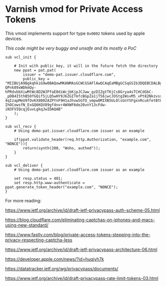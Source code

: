 # Varnish vmod for Private Access Tokens

This vmod implements support for type `0x0002` tokens used by apple devices.

*This code might be very buggy and unsafe and its mostly a PoC*

```
sub vcl_init {

    # Init with public key, it will in the future fetch the directory
    new ppat = pat.pat(
        issuer = "demo-pat.issuer.cloudflare.com", 
        public_key = "MIIBUjA9BgkqhkiG9w0BAQowMKANMAsGCWCGSAFlAwQCAqEaMBgGCSqGSIb3DQEBCDALBglghkgBZQMEAgKiAwIBMAOCAQ8AMIIBCgKCAQEAysdWcET7XEBJbjsM-QPnk89xWDkmQy-hPRdvbbXiwMtWc8D2WJPfaE0diWcjbKjpJCJww_gzDIZgtTKjCs8Grya4sTCHCdGbC-_pDB4I5thB50fGQif5jLQ5wHY9J6ZGITmfcBGpZa1jT56jwcJOStgIWsvM5_vPt82NkzvsxAqQlu0x6XJ2X4htfslcRceLekxhYk-4qIzapMeU9fOvKX8002AZPYnF9H1aJhvwSGfO_vmpw0MIXB5ULOlsGnYSFgxnRcukfetBtUP7BOG6-IhOCowsfN_ExGQ6KQV89gf4nvr4WXWF6de20vnY13cFdw-iN3FVIQcqjEuvLgkqJwIDAQAB"
    );
}

sub vcl_recv {
    # Using demo-pat.issuer.cloudflare.com issuer as an example

    if(ppat.validate_header(req.http.Authorization, "example.com", "NONCE")){
        return(synth(200, "Woho, authed"));
    }
}

sub vcl_deliver {
    # Using demo-pat.issuer.cloudflare.com issuer as an example
    
    set resp.status = 401;
    set resp.http.www-authenticate = ppat.generate_token_header("example.com", "NONCE");
}

```


For more reading:

https://www.ietf.org/archive/id/draft-ietf-privacypass-auth-scheme-05.html

https://blog.cloudflare.com/eliminating-captchas-on-iphones-and-macs-using-new-standard/

https://www.fastly.com/blog/private-access-tokens-stepping-into-the-privacy-respecting-captcha-less

https://www.ietf.org/archive/id/draft-ietf-privacypass-architecture-06.html

https://developer.apple.com/news/?id=huqjyh7k

https://datatracker.ietf.org/wg/privacypass/documents/

https://www.ietf.org/archive/id/draft-privacypass-rate-limit-tokens-03.html
